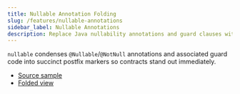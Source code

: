 ```yaml
---
title: Nullable Annotation Folding
slug: /features/nullable-annotations
sidebar_label: Nullable Annotations
description: Replace Java nullability annotations and guard clauses with Kotlin-style markers.
---
```


`nullable` condenses `@Nullable`/`@NotNull` annotations and associated guard code into succinct postfix markers so contracts stand out immediately.

- [Source sample](https://github.com/AntoniRokitnicki/AdvancedExpressionFolding/blob/master/examples/data/NullableAnnotationTestData.java)
- [Folded view](https://github.com/AntoniRokitnicki/AdvancedExpressionFolding/blob/master/folded/NullableAnnotationTestData-folded.java)
